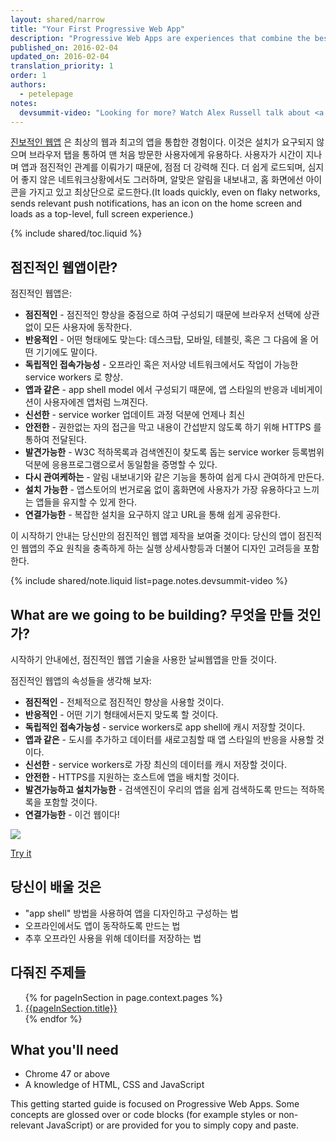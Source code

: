 ```yaml
---
layout: shared/narrow
title: "Your First Progressive Web App"
description: "Progressive Web Apps are experiences that combine the best of the web and the best of apps. In this step-by-step guide, you'll build your own Progressive Web App and learn the the fundamentals needed for building Progressive Web Apps, including the app shell model, how to use service workers to cache the App Shell and your key application data and more."
published_on: 2016-02-04
updated_on: 2016-02-04
translation_priority: 1
order: 1
authors:
  - petelepage
notes:
  devsummit-video: "Looking for more? Watch Alex Russell talk about <a href='https://www.youtube.com/watch?v=MyQ8mtR9WxI'>Progressive Web Apps</a> from the 2015 Chrome Dev Summit"
---
```


<p class="intro">
<a href="/web/progressive-web-apps">진보적인 웹앱</a> 은 최상의 웹과 최고의 앱을 통합한 경험이다. 이것은 설치가 요구되지 않으며 브라우저 탭을 통하여 맨 처음 방문한 사용자에게 유용하다. 사용자가 시간이 지나며 앱과 점진적인 관계를 이뤄가기 때문에, 점점 더 강력해 진다. 더 쉽게 로드되며, 심지어 좋지 않은 네트워크상황에서도 그러하며, 알맞은 알림을 내보내고, 홈 화면에선 아이콘을 가지고 있고 최상단으로 로드한다.(It loads quickly, even on flaky networks, sends relevant push notifications, has an icon on the home screen and loads as a top-level, full screen experience.)
</p>

{% include shared/toc.liquid %}

## 점진적인 웹앱이란?

점진적인 웹앱은:

* **점진적인** - 점진적인 향상을 중점으로 하여 구성되기 때문에 브라우저 선택에 상관없이 모든 사용자에 동작한다.
* **반응적인** - 어떤 형태에도 맞는다: 데스크탑, 모바일, 테블릿, 혹은 그 다음에 올 어떤 기기에도 말이다.
* **독립적인 접속가능성** - 오프라인 혹은 저사양 네트워크에서도 작업이 가능한 service workers 로 향상.
* **앱과 같은** - app shell model 에서 구성되기 때문에, 앱 스타일의 반응과 네비게이션이 사용자에겐 앱처럼 느껴진다.
* **신선한** - service worker 업데이트 과정 덕분에 언제나 최신
* **안전한** - 권한없는 자의 접근을 막고 내용이 간섭받지 않도록 하기 위해 HTTPS 를 통하여 전달된다.
* **발견가능한** - W3C 적하목록과 검색엔진이 찾도록 돕는 service worker 등록범위 덕분에 응용프로그램으로서 동일함을 증명할 수 있다. 
* **다시 관여케하는** - 알림 내보내기와 같은 기능을 통하여 쉽게 다시 관여하게 만든다.
* **설치 가능한** - 앱스토어의 번거로움 없이 홈화면에 사용자가 가장 유용하다고 느끼는 앱들을 유지할 수 있게 한다.
* **연결가능한** - 복잡한 설치을 요구하지 않고 URL을 통해 쉽게 공유한다.

이 시작하기 안내는 당신만의 점진적인 웹앱 제작을 보여줄 것이다: 당신의 앱이 점진적인 웹앱의 주요 원칙을 충족하게 하는 실행 상세사항등과 더불어 디자인 고려등을 포함한다.

{% include shared/note.liquid list=page.notes.devsummit-video %}

## What are we going to be building? 무엇을 만들 것인가?

<div class="mdl-grid">
  <div class="mdl-cell mdl-cell--6-col">
    <p>
      시작하기 안내에선, 점진적인 웹앱 기술을 사용한 날씨웹앱을 만들 것이다.
    </p>
    <p>
      점진적인 웹앱의 속성들을 생각해 보자:
      <ul>
        <li><b>점진적인</b> - 전체적으로 점진적인 향상을 사용할 것이다.</li>
        <li><b>반응적인</b> - 어떤 기기 형태에서든지 맞도록 할 것이다.</li>
        <li><b>독립적인 접속가능성</b> - service workers로 app shell에 캐시 저장할 것이다.</li>
        <li><b>앱과 같은</b> - 도시를 추가하고 데이터를 새로고침할 때 앱 스타일의 반응을 사용할 것이다.</li>
        <li><b>신선한</b> - service workers로 가장 최신의 데이터를 캐시 저장할 것이다.</li>
        <li><b>안전한</b> - HTTPS를 지원하는 호스트에 앱을 배치할 것이다.</li>
        <li><b>발견가능하고 설치가능한</b> - 검색엔진이 우리의 앱을 쉽게 검색하도록 만드는 적하목록을 포함할 것이다.</li>
        <li><b>연결가능한</b> - 이건 웹이다!</li>
      </ul>
    </p>
  </div>
  <div class="mdl-cell mdl-cell--6-col">
    <a href="https://weather-pwa-sample.firebaseapp.com/final/">
      <img src="images/weather-ss.png">
    </a>
    <p>
      <a href="https://weather-pwa-sample.firebaseapp.com/final/" class="mdl-button mdl-js-button mdl-button--raised mdl-button--colored">Try it</a>
    </p>
  </div>
</div>

## 당신이 배울 것은

* "app shell" 방법을 사용하여 앱을 디자인하고 구성하는 법
* 오프라인에서도 앱이 동작하도록 만드는 법
* 추후 오프라인 사용을 위해 데이터를 저장하는 법

## 다줘진 주제들

<ol>
{% for pageInSection in page.context.pages %}
  <li>
    <a href="{{pageInSection.relative_url }}">
      {{pageInSection.title}}
    </a>
  </li>
{% endfor %}
</ol>

## What you'll need

* Chrome 47 or above
* A knowledge of HTML, CSS and JavaScript

This getting started guide is focused on Progressive Web Apps. Some concepts are 
glossed over or code blocks (for example styles or non-relevant JavaScript) or
are provided for you to simply copy and paste.
